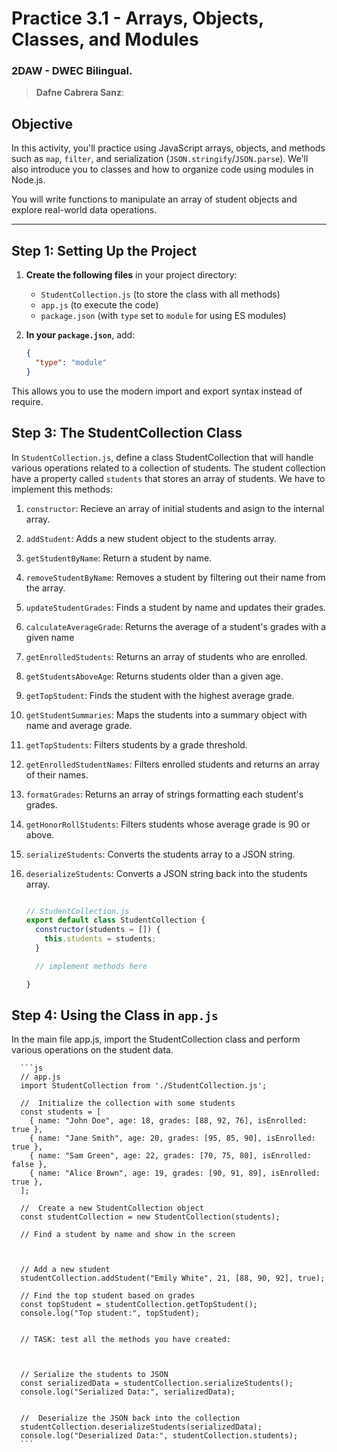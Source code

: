 # **Practice 3.1 - Arrays, Objects, Classes, and Modules**

### 2DAW - DWEC Bilingual. 



> **Dafne Cabrera Sanz**:  


## **Objective**

In this activity, you'll practice using JavaScript arrays, objects, and methods such as `map`, `filter`, and serialization (`JSON.stringify`/`JSON.parse`). We'll also introduce you to classes and how to organize code using modules in Node.js.

You will write functions to manipulate an array of student objects and explore real-world data operations.

---

## **Step 1: Setting Up the Project**

1. **Create the following files** in your project directory:
   - `StudentCollection.js` (to store the class with all methods)
   - `app.js` (to execute the code)
   - `package.json` (with `type` set to `module` for using ES modules)


2. **In your `package.json`**, add:

   ```json
   {
     "type": "module"
   }
   ```

  This allows you to use the modern import and export syntax instead of require.

## **Step 3: The StudentCollection Class**

In `StudentCollection.js`, define a class StudentCollection that will handle various operations related to a collection of students. The student collection have a property called `students` that stores an array of students.  We have to implement this methods:

1. `constructor`: Recieve an array of initial students and asign to the internal array. 
1. `addStudent`: Adds a new student object to the students array.
2. `getStudentByName`: Return a student by name.
3. `removeStudentByName`: Removes a student by filtering out their name from the array.
4. `updateStudentGrades`: Finds a student by name and updates their grades.
5. `calculateAverageGrade`: Returns the average of a student's grades with a given name
6. `getEnrolledStudents`: Returns an array of students who are enrolled.
7. `getStudentsAboveAge`: Returns students older than a given age.
8. `getTopStudent`: Finds the student with the highest average grade.
9. `getStudentSummaries`: Maps the students into a summary object with name and average grade.
10. `getTopStudents`: Filters students by a grade threshold.
11. `getEnrolledStudentNames`: Filters enrolled students and returns an array of their names.
12. `formatGrades`: Returns an array of strings formatting each student's grades.
13. `getHonorRollStudents`: Filters students whose average grade is 90 or above.
14. `serializeStudents`: Converts the students array to a JSON string.
15. `deserializeStudents`: Converts a JSON string back into the students array.


    ```js

    // StudentCollection.js
    export default class StudentCollection {
      constructor(students = []) {
        this.students = students;
      }

      // implement methods here 

    }
    ```

## **Step 4: Using the Class in `app.js`**

In the main file app.js, import the StudentCollection class and perform various operations on the student data.

      ```js
      // app.js
      import StudentCollection from './StudentCollection.js';

      //  Initialize the collection with some students
      const students = [
        { name: "John Doe", age: 18, grades: [88, 92, 76], isEnrolled: true },
        { name: "Jane Smith", age: 20, grades: [95, 85, 90], isEnrolled: true },
        { name: "Sam Green", age: 22, grades: [70, 75, 80], isEnrolled: false },
        { name: "Alice Brown", age: 19, grades: [90, 91, 89], isEnrolled: true },
      ];

      //  Create a new StudentCollection object
      const studentCollection = new StudentCollection(students);

      // Find a student by name and show in the screen



      // Add a new student
      studentCollection.addStudent("Emily White", 21, [88, 90, 92], true);

      // Find the top student based on grades
      const topStudent = studentCollection.getTopStudent();
      console.log("Top student:", topStudent);


      // TASK: test all the methods you have created:



      // Serialize the students to JSON
      const serializedData = studentCollection.serializeStudents();
      console.log("Serialized Data:", serializedData);


      //  Deserialize the JSON back into the collection
      studentCollection.deserializeStudents(serializedData);
      console.log("Deserialized Data:", studentCollection.students);
      ```

